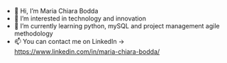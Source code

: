 - 👋 Hi, I’m Maria Chiara Bodda
- 👀 I’m interested in technology and innovation
- 🌱 I’m currently learning python, mySQL and project management agile methodology
- 📫 You can contact me on LinkedIn -> https://www.linkedin.com/in/maria-chiara-bodda/

<!---
mcbodda/mcbodda is a ✨ special ✨ repository because its `README.md` (this file) appears on your GitHub profile.
You can click the Preview link to take a look at your changes.
--->
